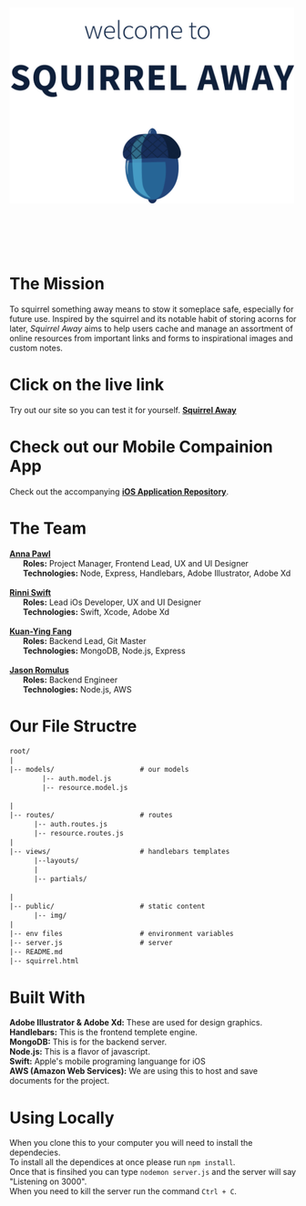 </br>
<img src="https://github.com/AnniePawl/SPD1.3/blob/Anna-Frontend/public/assets/home-hero.png" alt="drawing" width="500"/>

</br></br></br></br>

# The Mission
To squirrel something away means to stow it someplace safe, especially for future use. Inspired by the squirrel and its notable habit of storing acorns for later, *Squirrel Away* aims to help users cache and manage an assortment of online resources from important links and forms to inspirational images and custom notes. 

# Click on the live link
Try out our site so you can test it for yourself.
**[Squirrel Away](https://squirrelaway.herokuapp.com/)**

# Check out our Mobile Compainion App
Check out the accompanying **[iOS Application Repository](https://github.com/RinniSwift/Squirrel)**.

# The Team
**[Anna Pawl](https://github.com/AnniePawl)** </br>
&nbsp;&nbsp;&nbsp;&nbsp;&nbsp;&nbsp;**Roles:** Project Manager, Frontend Lead, UX and UI Designer </br>
&nbsp;&nbsp;&nbsp;&nbsp;&nbsp;&nbsp;**Technologies:** Node, Express, Handlebars, Adobe Illustrator, Adobe Xd
</br> </br>
**[Rinni Swift](https://github.com/RinniSwift)** </br>
&nbsp;&nbsp;&nbsp;&nbsp;&nbsp;&nbsp;**Roles:** Lead iOs Developer, UX and UI Designer</br>
&nbsp;&nbsp;&nbsp;&nbsp;&nbsp;&nbsp;**Technologies:** Swift, Xcode, Adobe Xd
</br> </br>
**[Kuan-Ying Fang](https://github.com/kfa408)** </br>
&nbsp;&nbsp;&nbsp;&nbsp;&nbsp;&nbsp;**Roles:** Backend Lead, Git Master</br>
&nbsp;&nbsp;&nbsp;&nbsp;&nbsp;&nbsp;**Technologies:** MongoDB, Node.js, Express
</br> </br>
**[Jason Romulus](https://github.com/jasonromulus)** </br>
&nbsp;&nbsp;&nbsp;&nbsp;&nbsp;&nbsp;**Roles:** Backend Engineer</br>
&nbsp;&nbsp;&nbsp;&nbsp;&nbsp;&nbsp;**Technologies:** Node.js, AWS 

# Our File Structre
```
root/
|
|-- models/                     # our models
        |-- auth.model.js
        |-- resource.model.js

|
|-- routes/                     # routes
      |-- auth.routes.js
      |-- resource.routes.js
|
|-- views/                      # handlebars templates
      |--layouts/
      |
      |-- partials/
      
|
|-- public/                     # static content
      |-- img/
|
|-- env files                   # environment variables
|-- server.js                   # server
|-- README.md
|-- squirrel.html
```


# Built With
**Adobe Illustrator & Adobe Xd:** These are used for design graphics.</br>
**Handlebars:** This is the frontend templete engine.</br>
**MongoDB:** This is for the backend server.</br>
**Node.js:** This is a flavor of javascript.</br>
**Swift:** Apple's mobile programing languange for iOS</br>
**AWS (Amazon Web Services):** We are using this to host and save documents for the project.</br>

# Using Locally
When you clone this to your computer you will need to install the dependecies.</br>
To install all the dependices at once please run `npm install`.</br>
Once that is finsihed you can type `nodemon server.js` and the server will say "Listening on 3000".</br>
When you need to kill the server run the command `Ctrl + C`.</br>
